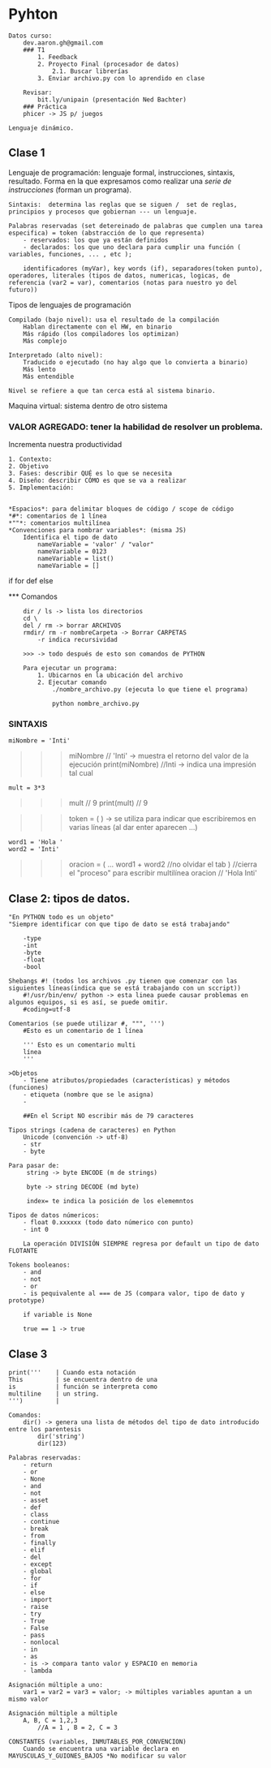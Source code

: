 # Pyhton
	Datos curso: 
		dev.aaron.gh@gmail.com
		### T1
			1. Feedback
			2. Proyecto Final (procesador de datos)
				2.1. Buscar librerías
			3. Enviar archivo.py con lo aprendido en clase

		Revisar:
			bit.ly/unipain (presentación Ned Bachter)
		### Práctica 
		phicer -> JS p/ juegos

	Lenguaje dinámico.
## Clase 1


Lenguaje de programación: lenguaje formal, instrucciones, sintaxis, resultado.
	Forma en la que expresamos como realizar una *serie de instrucciones* (forman un programa).

	Sintaxis:  determina las reglas que se siguen /  set de reglas, principios y procesos que gobiernan --- un lenguaje.
	
	Palabras reservadas (set detereinado de palabras que cumplen una tarea especifica) = token (abstracción de lo que representa) 
		- reservados: los que ya están definidos
		- declarados: los que uno declara para cumplir una función ( variables, funciones, ... , etc );

		identificadores (myVar), key words (if), separadores(token punto), operadores, literales (tipos de datos, numericas, logicas, de referencia (var2 = var), comentarios (notas para nuestro yo del futuro))

Tipos de lenguajes de programación

	Compilado (bajo nivel): usa el resultado de la compilación
		Hablan directamente con el HW, en binario
		Más rápido (los compiladores los optimizan)
		Más complejo

	Interpretado (alto nivel):
		Traducido o ejecutado (no hay algo que lo convierta a binario)
		Más lento
		Más entendible

	Nivel se refiere a que tan cerca está al sistema binario.


Maquina virtual: sistema dentro de otro sistema


### VALOR AGREGADO: tener la habilidad de resolver un problema. 
Incrementa nuestra productividad

	1. Contexto:
	2. Objetivo
	3. Fases: describir QUÉ es lo que se necesita
	4. Diseño: describir CÓMO es que se va a realizar 
	5. Implementación: 


	*Espacios*: para delimitar bloques de código / scope de código
	*#*: comentarios de 1 línea
	*""*: comentarios multilínea
	*Convenciones para nombrar variables*: (misma JS)
		Identifica el tipo de dato
			nameVariable = 'valor' / "valor"
			nameVariable = 0123
			nameVariable = list()
			nameVariable = []
if for def else 


*** Comandos
	
		dir / ls -> lista los directorios
		cd \ 
		del / rm -> borrar ARCHIVOS
		rmdir/ rm -r nombreCarpeta -> Borrar CARPETAS
			-r indica recursividad

		>>> -> todo después de esto son comandos de PYTHON

		Para ejecutar un programa:
			1. Ubicarnos en la ubicación del archivo
			2. Ejecutar comando
				./nombre_archivo.py (ejecuta lo que tiene el programa)

				python nombre_archivo.py




### SINTAXIS 

	miNombre = 'Inti'
>>>miNombre // 'Inti'
	-> muestra el retorno del valor de la ejecución
>>>print(miNombre) //Inti
	-> indica una impresión tal cual

	mult = 3*3
>>>mult // 9
>>>print(mult) // 9 

>>>token = ( ) 
-> se utiliza para indicar que escribiremos en varias líneas (al dar enter aparecen ...)

	word1 = 'Hola '
	word2 = 'Inti'

>>>oracion = ( 
...		word1 + word2 //no olvidar el tab
) //cierra el "proceso" para escribir multilínea
>>>oracion // 'Hola Inti'



## Clase 2: tipos de datos.

	"En PYTHON todo es un objeto"
	"Siempre identificar con que tipo de dato se está trabajando"

		-type
		-int
		-byte
		-float
		-bool

	Shebangs #! (todos los archivos .py tienen que comenzar con las siguientes líneas(indica que se está trabajando con un sccript))
		#!/usr/bin/env/ python -> esta linea puede causar problemas en algunos equipos, si es así, se puede omitir. 
		#coding=utf-8

	Comentarios (se puede utilizar #, """, ''')
		#Esto es un comentario de 1 línea

		''' Esto es un comentario multi
		línea
		'''

	>Objetos
		- Tiene atributos/propiedades (características) y métodos (funciones)
		- etiqueta (nombre que se le asigna)
		- 

		##En el Script NO escribir más de 79 caracteres

	Tipos strings (cadena de caracteres) en Python
		Unicode (convención -> utf-8)
		- str
		- byte

	Para pasar de:
		 string -> byte ENCODE (m de strings)

		 byte -> string DECODE (md byte)

		 index= te indica la posición de los elememntos 

	Tipos de datos númericos:
		- float 0.xxxxxx (todo dato númerico con punto)
		- int 0

		La operación DIVISIÓN SIEMPRE regresa por default un tipo de dato FLOTANTE

	Tokens booleanos:
		- and
		- not 
		- or
		- is pequivalente al === de JS (compara valor, tipo de dato y prototype)

		if variable is None

		true == 1 -> true

## Clase 3


	print('''    | Cuando esta notación 
	This		 | se encuentra dentro de una 
	is 			 | función se interpreta como
	multiline	 | un string.
	''') 		 |

	Comandos:
		dir() -> genera una lista de métodos del tipo de dato introducido entre los parentesis
			dir('string')
			dir(123)

	Palabras reservadas:
		- return
		- or
		- None
		- and
		- not
		- asset
		- def
		- class
		- continue
		- break
		- from
		- finally
		- elif
		- del
		- except
		- global
		- for
		- if
		- else
		- import
		- raise
		- try
		- True
		- False
		- pass
		- nonlocal
		- in 
		- as 
		- is -> compara tanto valor y ESPACIO en memoria
		- lambda

	Asignación múltiple a uno:
		var1 = var2 = var3 = valor; -> múltiples variables apuntan a un mismo valor

	Asignación múltiple a múltiple
		A, B, C = 1,2,3
			//A = 1 , B = 2, C = 3

	CONSTANTES (variables, INMUTABLES_POR_CONVENCION)
		Cuando se encuentra una variable declara en MAYUSCULAS_Y_GUIONES_BAJOS *No modificar su valor

		 
		 